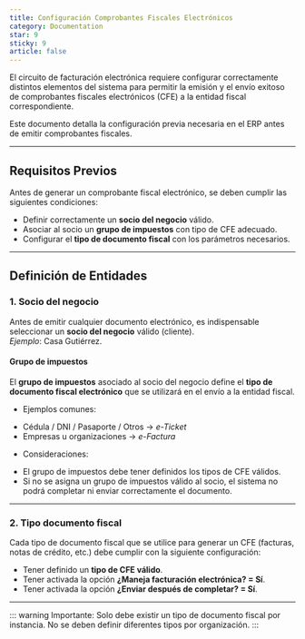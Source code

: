 ```yaml
---
title: Configuración Comprobantes Fiscales Electrónicos
category: Documentation
star: 9
sticky: 9
article: false
---
```


El circuito de facturación electrónica requiere configurar correctamente distintos elementos del sistema para permitir la emisión y el envío exitoso de comprobantes fiscales electrónicos (CFE) a la entidad fiscal correspondiente.

Este documento detalla la configuración previa necesaria en el ERP antes de emitir comprobantes fiscales.

---

## Requisitos Previos

Antes de generar un comprobante fiscal electrónico, se deben cumplir las siguientes condiciones:

- Definir correctamente un **socio del negocio** válido.
- Asociar al socio un **grupo de impuestos** con tipo de CFE adecuado.
- Configurar el **tipo de documento fiscal** con los parámetros necesarios.

---

## Definición de Entidades 

### 1. Socio del negocio

Antes de emitir cualquier documento electrónico, es indispensable seleccionar un **socio del negocio** válido (cliente).  
*Ejemplo*: Casa Gutiérrez.

#### Grupo de impuestos

El **grupo de impuestos** asociado al socio del negocio define el **tipo de documento fiscal electrónico** que se utilizará en el envío a la entidad fiscal.

* Ejemplos comunes:

- Cédula / DNI / Pasaporte / Otros → *e-Ticket*
- Empresas u organizaciones → *e-Factura*

* Consideraciones:

- El grupo de impuestos debe tener definidos los tipos de CFE válidos.
- Si no se asigna un grupo de impuestos válido al socio, el sistema no podrá completar ni enviar correctamente el documento.

---

### 2. Tipo documento fiscal

Cada tipo de documento fiscal que se utilice para generar un CFE (facturas, notas de crédito, etc.) debe cumplir con la siguiente configuración:

- Tener definido un **tipo de CFE válido**.
- Tener activada la opción **¿Maneja facturación electrónica? = Sí**.
- Tener activada la opción **¿Enviar después de completar? = Sí**.

---

::: warning
Importante: Solo debe existir un tipo de documento fiscal por instancia. No se deben definir diferentes tipos por organización.
:::